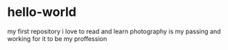 # hello-world
my first repository
i love to read and learn photography is my passing and working for it to be my proffession 
